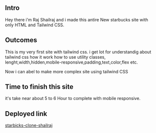 ## Intro

Hey there i'm Raj Shailraj and i made this antire New starbucks site with only HTML and Tailwind CSS.

## Outcomes

This is my very first site with tailwind css.
i get lot for understandig about tailwind css how it work how to use utility classes,
lenght,width,hidden,mobile-responsive,padding,text,color,flex etc.

Now i can abel to make more complex site using tailwind CSS

## Time to finish this site

it's take near about 5 to 6 Hour to complete with mobile responsive.

## Deployed link

[starbicks-clone-shailraj](https://starbucks-clone-shailraj.netlify.app/)
